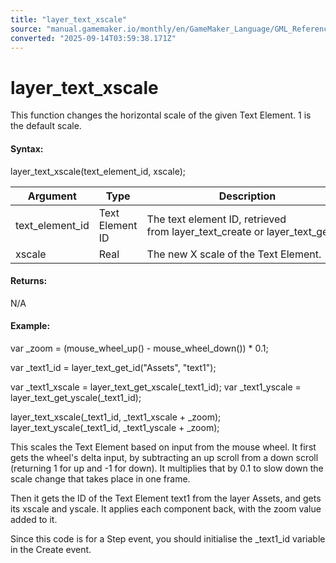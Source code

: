 ```yaml
---
title: "layer_text_xscale"
source: "manual.gamemaker.io/monthly/en/GameMaker_Language/GML_Reference/Asset_Management/Rooms/Text_Functions/layer_text_xscale.htm"
converted: "2025-09-14T03:59:38.171Z"
---
```


# layer\_text\_xscale

This function changes the horizontal scale of the given Text Element. 1 is the default scale.

#### Syntax:

layer\_text\_xscale(text\_element\_id, xscale);

| Argument | Type | Description |
| --- | --- | --- |
| text_element_id | Text Element ID | The text element ID, retrieved from layer_text_create or layer_text_get_id. |
| xscale | Real | The new X scale of the Text Element. |

#### Returns:

N/A

#### Example:

var \_zoom = (mouse\_wheel\_up() - mouse\_wheel\_down()) \* 0.1;

var \_text1\_id = layer\_text\_get\_id("Assets", "text1");

var \_text1\_xscale = layer\_text\_get\_xscale(\_text1\_id);
var \_text1\_yscale = layer\_text\_get\_yscale(\_text1\_id);

layer\_text\_xscale(\_text1\_id, \_text1\_xscale + \_zoom);
layer\_text\_yscale(\_text1\_id, \_text1\_yscale + \_zoom);

This scales the Text Element based on input from the mouse wheel. It first gets the wheel's delta input, by subtracting an up scroll from a down scroll (returning 1 for up and \-1 for down). It multiplies that by 0.1 to slow down the scale change that takes place in one frame.

Then it gets the ID of the Text Element text1 from the layer Assets, and gets its xscale and yscale. It applies each component back, with the zoom value added to it.

Since this code is for a Step event, you should initialise the \_text1\_id variable in the Create event.